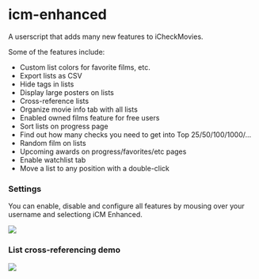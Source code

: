 # icm-enhanced
A userscript that adds many new features to iCheckMovies.

Some of the features include:
- Custom list colors for favorite films, etc.
- Export lists as CSV
- Hide tags in lists
- Display large posters on lists
- Cross-reference lists
- Organize movie info tab with all lists
- Enabled owned films feature for free users
- Sort lists on progress page
- Find out how many checks you need to get into Top 25/50/100/1000/...
- Random film on lists
- Upcoming awards on progress/favorites/etc pages
- Enable watchlist tab
- Move a list to any position with a double-click

### Settings

You can enable, disable and configure all features by mousing over your username and selectiong iCM Enhanced.

![](https://i.imgur.com/gbwdOmZ.png)

### List cross-referencing demo

![](https://i.imgur.com/TCvMxXI.gif)